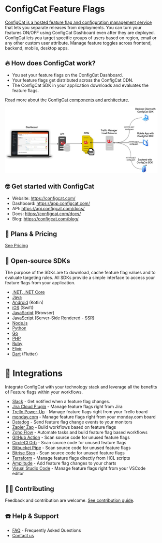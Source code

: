 # ConfigCat Feature Flags

[ConfigCat is a hosted feature flag and configuration management service](https://configcat.com/) that lets you separate releases from deployments. You can turn your features ON/OFF using ConfigCat Dashboard even after they are deployed. ConfigCat lets you target specific groups of users based on region, email or any other custom user attribute. Manage feature toggles across frontend, backend, mobile, desktop apps.

## 🔥 How does ConfigCat work?
- You set your feature flags on the ConfigCat Dashboard.
- Your feature flags get distributed across the ConfigCat CDN.
- The ConfigCat SDK in your application downloads and evaluates the feature flags.

Read more about the [ConfigCat components and architecture.](https://configcat.com/architecture/)

![Architecture](profile/architecture.jpg)

##  🤓 Get started with ConfigCat
- Website: https://configcat.com/
- Dashboard: https://app.configcat.com/
- API: https://api.configcat.com/docs/
- Docs: https://configcat.com/docs/
- Blog: https://configcat.com/blog/

## 💸 Plans & Pricing
[See Pricing](https://configcat.com/pricing/)

## 🚀 Open-source SDKs
The purpose of the SDKs are to download, cache feature flag values and to evaluate targeting rules. All SDKs provide a simple interface to access your feature flags from your application.
- [.NET, .NET Core](https://configcat.com/docs/sdk-reference/csharp/)
- [Java](https://configcat.com/docs/sdk-reference/java/)
- [Android](https://configcat.com/docs/sdk-reference/android/) (Kotlin)
- [iOS](https://configcat.com/docs/sdk-reference/ios/) (Swift)
- [JavaScript](https://configcat.com/docs/sdk-reference/js/) (Browser)
- [JavaScript](https://configcat.com/docs/sdk-reference/js-ssr/) (Server-Side Rendered - SSR)
- [Node.js](https://configcat.com/docs/sdk-reference/node/)
- [Python](https://configcat.com/docs/sdk-reference/python/)
- [Go](https://configcat.com/docs/sdk-reference/go/)
- [PHP](https://configcat.com/docs/sdk-reference/php/)
- [Ruby](https://configcat.com/docs/sdk-reference/ruby/)
- [Elixir](https://configcat.com/docs/sdk-reference/elixir/)
- [Dart](https://configcat.com/docs/sdk-reference/dart/) (Flutter)

# 👯 Integrations
Integrate ConfigCat with your technology stack and leverage all the benefits of Feature flags within your workflows.
- [Slack](https://configcat.com/docs/integrations/slack/) - Get notified when a feature flag changes.
- [Jira Cloud Plugin](https://configcat.com/docs/integrations/jira/) - Manage feature flags right from Jira
- [Trello Power-Up](https://configcat.com/docs/integrations/trello/) - Manage feature flags right from your Trello board
- [monday.com](https://configcat.com/docs/integrations/monday/) - Manage feature flags right from your monday.com board
- [Datadog](https://configcat.com/docs/integrations/datadog/) - Send feature flag change events to your monitors
- [Zapier Zap](https://configcat.com/docs/integrations/zapier/) - Build workflows based on feature flags
- [Zoho Flow](https://configcat.com/docs/integrations/zoho-flow/) - Automate tasks and build feature flag based workflows
- [GitHub Action](https://configcat.com/docs/integrations/github/) - Scan source code for unused feature flags
- [CircleCI Orb](https://configcat.com/docs/integrations/circleci/) - Scan source code for unused feature flags
- [Bitbucket Pipe](https://configcat.com/docs/integrations/bitbucket/) - Scan source code for unused feature flags
- [Bitrise Step](https://configcat.com/docs/integrations/bitrise/) - Scan source code for unused feature flags
- [Terraform](https://configcat.com/docs/integrations/terraform/) - Manage feature flags directly from HCL scripts
- [Amplitude](https://configcat.com/docs/integrations/amplitude/) - Add feature flag changes to your charts
- [Visual Studio Code](https://configcat.com/docs/integrations/vscode/) - Manage feature flags right from your VSCode editor

## 💁🏼 Contributing
Feedback and contribution are welcome. [See contribution guide](../CONTRIBUTING.md).

## ☎️ Help & Support
- [FAQ](https://configcat.com/docs/faq/) - Frequently Asked Questions
- [Contact us](https://configcat.com/support/)


<!--

**Here are some ideas to get you started:**

🙋‍♀️ A short introduction - what is your organization all about?
🌈 Contribution guidelines - how can the community get involved?
👩‍💻 Useful resources - where can the community find your docs? Is there anything else the community should know?
🍿 Fun facts - what does your team eat for breakfast?
🧙 Remember, you can do mighty things with the power of [Markdown](https://docs.github.com/github/writing-on-github/getting-started-with-writing-and-formatting-on-github/basic-writing-and-formatting-syntax)
-->
